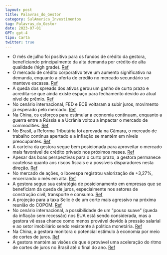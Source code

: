 ```yaml
---
layout: post
title: Palavras_do_Gestor
category: SulAmerica_Investimentos
tag: Palavras_do_Gestor
date: 2023-07-01
GPT: gpt-4
tipo: Carta
twitter: true
---
```


- O mês de julho foi positivo para os fundos de crédito da gestora, beneficiando principalmente da alta demanda por crédito de alta qualidade (high grade).
<a href="#" onclick="search_on_pdf('Selic alcançando 9,75%.Juros elevados nas principais economias do mundo (notadamente nos EUA) e um ')">Ref</a>
- O mercado de crédito corporativo teve um aumento significativo na demanda, enquanto a oferta de crédito no mercado secundário se manteve escassa.
<a href="#" onclick="search_on_pdf('restauração gradual de um equilíbrio entre oferta e demanda desses bens nomercado internacional e (')">Ref</a>
- A queda dos spreads dos ativos gerou um ganho de curto prazo e acredita-se que ainda existe espaço para fechamento devido ao atual nível de prêmio.
<a href="#" onclick="search_on_pdf('qualquer maneira, no curto prazo, essa descompressão do risco contribui paravalorizar o BRL e, cons')">Ref</a>
- No cenário internacional, FED e ECB voltaram a subir juros, movimento já esperado pelo mercado.
<a href="#" onclick="search_on_pdf('Selic alcançando 9,75%.Juros elevados nas principais economias do mundo (notadamente nos EUA) e um ')">Ref</a>
- Na China, os esforços para estimular a economia continuam, enquanto a guerra entre a Rússia e a Ucrânia voltou a impactar o mercado de commodities.
<a href="#" onclick="search_on_pdf('para trás em muitos desses países, de outro, os núcleos da inflação persistem empatamares elevados,')">Ref</a>
- No Brasil, a Reforma Tributária foi aprovada na Câmara, o mercado de trabalho continua apertado e a inflação se mantém em níveis preocupantes.
<a href="#" onclick="search_on_pdf('para trás em muitos desses países, de outro, os núcleos da inflação persistem empatamares elevados,')">Ref</a>
- A carteira da gestora segue bem posicionada para aproveitar o mercado mais favorável de crédito privado nos próximos meses. 
<a href="#" onclick="search_on_pdf('análises desta publicação deverão ser assumidas exclusivamente pelo usuário, eximindo a Porto Seguro')">Ref</a>
- Apesar das boas perspectivas para o curto prazo, a gestora permanece cautelosa quanto aos riscos fiscais e a possíveis disparadores nesta direção.
<a href="#" onclick="search_on_pdf('tocante às expectativas da inflação para o médio prazo (nesse sentido, a decisão doConselho Monetár')">Ref</a>
- No mercado de ações, o Ibovespa registrou valorização de +3,27%, encerrando o mês em alta.
<a href="#" onclick="search_on_pdf('restauração gradual de um equilíbrio entre oferta e demanda desses bens nomercado internacional e (')">Ref</a>
- A gestora segue sua estratégia de posicionamento em empresas que se beneficiam da queda de juros, especialmente nos setores de construção civil, transporte e consumo.
<a href="#" onclick="search_on_pdf('enxergandoriscosinflacionários relevantes no segmento de serviços, acabamos por revisar para baixo')">Ref</a>
- A projeção para a taxa Selic é de um corte mais agressivo na próxima reunião do COPOM.
<a href="#" onclick="search_on_pdf('uma maior confiança no processo de desinflação, sinalizou o começo dos cortes dataxa básica de juro')">Ref</a>
- No cenário internacional, a possibilidade de um "pouso suave" (queda da inflação sem recessão) nos EUA está sendo considerada, mas a gestora vê essa chance como menos provável devido à pressão salarial e ao setor imobiliário sendo resistente à política monetária.
<a href="#" onclick="search_on_pdf('para trás em muitos desses países, de outro, os núcleos da inflação persistem empatamares elevados,')">Ref</a>
- Na China, a gestora monitora o potencial estímulo à economia por meio de cortes de juros. 
<a href="#" onclick="search_on_pdf('tocante às expectativas da inflação para o médio prazo (nesse sentido, a decisão doConselho Monetár')">Ref</a>
- A gestora mantém as visões de que é provável uma aceleração do ritmo de cortes de juros no Brasil até o final do ano.
<a href="#" onclick="search_on_pdf('tocante às expectativas da inflação para o médio prazo (nesse sentido, a decisão doConselho Monetár')">Ref</a>
